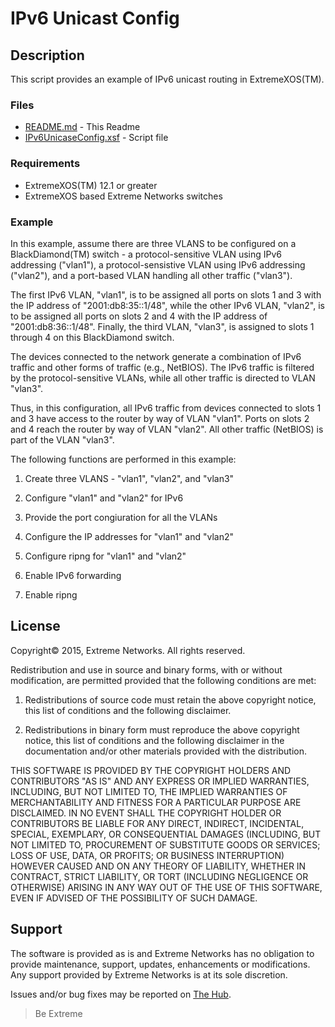 # IPv6 Unicast Config

## Description
This script provides an example of IPv6 unicast routing in
ExtremeXOS(TM).

### Files
* [README.md](README.md) -  This Readme
* [IPv6UnicaseConfig.xsf](IPv6UnicaseConfig.xsf) - Script file


### Requirements
* ExtremeXOS(TM) 12.1 or greater
* ExtremeXOS based Extreme Networks switches



### Example
In this example, assume there are three VLANS to be configured on
a BlackDiamond(TM) switch - a protocol-sensitive VLAN using IPv6
addressing ("vlan1"), a protocol-sensistive VLAN using IPv6 addressing
("vlan2"), and a port-based VLAN handling all other traffic ("vlan3").

The first IPv6 VLAN, "vlan1", is to be assigned all ports on slots 1 and
3 with the IP address of "2001:db8:35::1/48", while the other IPv6 VLAN,
"vlan2", is to be assigned all ports on slots 2 and 4 with the IP address
of "2001:db8:36::1/48".  Finally, the third VLAN, "vlan3", is assigned to
slots 1 through 4 on this BlackDiamond switch.

The devices connected to the network generate a combination of IPv6
traffic and other forms of traffic (e.g., NetBIOS).  The IPv6 traffic is
filtered by the protocol-sensitive VLANs, while all other traffic is
directed to VLAN "vlan3".

Thus, in this configuration, all IPv6 traffic from devices connected to
slots 1 and 3 have access to the router by way of VLAN "vlan1".  Ports on
slots 2 and 4 reach the router by way of VLAN "vlan2". All other traffic
(NetBIOS) is part of the VLAN "vlan3".

The following functions are performed in this example:

1. Create three VLANS - "vlan1", "vlan2", and "vlan3"

2. Configure "vlan1" and "vlan2" for IPv6

3. Provide the port congiuration for all the VLANs

4. Configure the IP addresses for "vlan1" and "vlan2"

5. Configure ripng for "vlan1" and "vlan2"

6. Enable IPv6 forwarding

7. Enable ripng


## License
Copyright© 2015, Extreme Networks.  All rights reserved.

Redistribution and use in source and binary forms, with or without modification,
are permitted provided that the following conditions are met:

1. Redistributions of source code must retain the above copyright notice, this
list of conditions and the following disclaimer.

2. Redistributions in binary form must reproduce the above copyright notice,
this list of conditions and the following disclaimer in the documentation
and/or other materials provided with the distribution.

THIS SOFTWARE IS PROVIDED BY THE COPYRIGHT HOLDERS AND CONTRIBUTORS "AS IS" AND
ANY EXPRESS OR IMPLIED WARRANTIES, INCLUDING, BUT NOT LIMITED TO, THE IMPLIED
WARRANTIES OF MERCHANTABILITY AND FITNESS FOR A PARTICULAR PURPOSE ARE
DISCLAIMED. IN NO EVENT SHALL THE COPYRIGHT HOLDER OR CONTRIBUTORS BE LIABLE
FOR ANY DIRECT, INDIRECT, INCIDENTAL, SPECIAL, EXEMPLARY, OR CONSEQUENTIAL
DAMAGES (INCLUDING, BUT NOT LIMITED TO, PROCUREMENT OF SUBSTITUTE GOODS OR
SERVICES; LOSS OF USE, DATA, OR PROFITS; OR BUSINESS INTERRUPTION) HOWEVER
CAUSED AND ON ANY THEORY OF LIABILITY, WHETHER IN CONTRACT, STRICT LIABILITY,
OR TORT (INCLUDING NEGLIGENCE OR OTHERWISE) ARISING IN ANY WAY OUT OF THE USE
OF THIS SOFTWARE, EVEN IF ADVISED OF THE POSSIBILITY OF SUCH DAMAGE.

## Support
The software is provided as is and Extreme Networks has no obligation to provide
maintenance, support, updates, enhancements or modifications.
Any support provided by Extreme Networks is at its sole discretion.

Issues and/or bug fixes may be reported on [The Hub](https://community.extremenetworks.com/extreme).

>Be Extreme